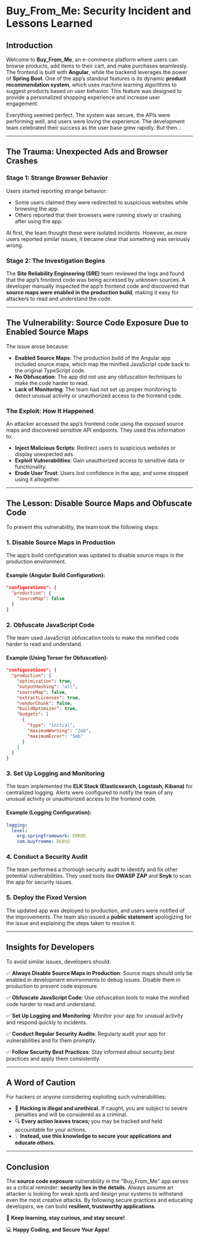 # Buy_From_Me: Security Incident and Lessons Learned

## Introduction
Welcome to **Buy_From_Me**, an e-commerce platform where users can browse products, add items to their cart, and make purchases seamlessly. The frontend is built with **Angular**, while the backend leverages the power of **Spring Boot**. One of the app’s standout features is its dynamic **product recommendation system**, which uses machine learning algorithms to suggest products based on user behavior. This feature was designed to provide a personalized shopping experience and increase user engagement.

Everything seemed perfect. The system was secure, the APIs were performing well, and users were loving the experience. The development team celebrated their success as the user base grew rapidly. But then...

---

## The Trauma: Unexpected Ads and Browser Crashes
### Stage 1: Strange Browser Behavior
Users started reporting strange behavior:
- Some users claimed they were redirected to suspicious websites while browsing the app.
- Others reported that their browsers were running slowly or crashing after using the app.

At first, the team thought these were isolated incidents. However, as more users reported similar issues, it became clear that something was seriously wrong.

### Stage 2: The Investigation Begins
The **Site Reliability Engineering (SRE)** team reviewed the logs and found that the app’s frontend code was being accessed by unknown sources. A developer manually inspected the app’s frontend code and discovered that **source maps were enabled in the production build**, making it easy for attackers to read and understand the code.

---

## The Vulnerability: Source Code Exposure Due to Enabled Source Maps
The issue arose because:
- **Enabled Source Maps**: The production build of the Angular app included source maps, which map the minified JavaScript code back to the original TypeScript code.
- **No Obfuscation**: The app did not use any obfuscation techniques to make the code harder to read.
- **Lack of Monitoring**: The team had not set up proper monitoring to detect unusual activity or unauthorized access to the frontend code.

### The Exploit: How It Happened
An attacker accessed the app’s frontend code using the exposed source maps and discovered sensitive API endpoints. They used this information to:
- **Inject Malicious Scripts**: Redirect users to suspicious websites or display unexpected ads.
- **Exploit Vulnerabilities**: Gain unauthorized access to sensitive data or functionality.
- **Erode User Trust**: Users lost confidence in the app, and some stopped using it altogether.

---

## The Lesson: Disable Source Maps and Obfuscate Code
To prevent this vulnerability, the team took the following steps:

### 1. Disable Source Maps in Production
The app’s build configuration was updated to disable source maps in the production environment.

#### Example (Angular Build Configuration):
```json
"configurations": {
  "production": {
    "sourceMap": false
  }
}
```

### 2. Obfuscate JavaScript Code
The team used JavaScript obfuscation tools to make the minified code harder to read and understand.

#### Example (Using Terser for Obfuscation):
```json
"configurations": {
  "production": {
    "optimization": true,
    "outputHashing": "all",
    "sourceMap": false,
    "extractLicenses": true,
    "vendorChunk": false,
    "buildOptimizer": true,
    "budgets": [
      {
        "type": "initial",
        "maximumWarning": "2mb",
        "maximumError": "5mb"
      }
    ]
  }
}
```

### 3. Set Up Logging and Monitoring
The team implemented the **ELK Stack (Elasticsearch, Logstash, Kibana)** for centralized logging. Alerts were configured to notify the team of any unusual activity or unauthorized access to the frontend code.

#### Example (Logging Configuration):
```yaml
logging:
  level:
    org.springframework: ERROR
    com.buyfromme: DEBUG
```

### 4. Conduct a Security Audit
The team performed a thorough security audit to identify and fix other potential vulnerabilities. They used tools like **OWASP ZAP** and **Snyk** to scan the app for security issues.

### 5. Deploy the Fixed Version
The updated app was deployed to production, and users were notified of the improvements. The team also issued a **public statement** apologizing for the issue and explaining the steps taken to resolve it.

---

## Insights for Developers
To avoid similar issues, developers should:

✅ **Always Disable Source Maps in Production**: Source maps should only be enabled in development environments to debug issues. Disable them in production to prevent code exposure.

✅ **Obfuscate JavaScript Code**: Use obfuscation tools to make the minified code harder to read and understand.

✅ **Set Up Logging and Monitoring**: Monitor your app for unusual activity and respond quickly to incidents.

✅ **Conduct Regular Security Audits**: Regularly audit your app for vulnerabilities and fix them promptly.

✅ **Follow Security Best Practices**: Stay informed about security best practices and apply them consistently.

---

## A Word of Caution
For hackers or anyone considering exploiting such vulnerabilities:
- 🚨 **Hacking is illegal and unethical.** If caught, you are subject to severe penalties and will be considered as a criminal.
- 🔍 **Every action leaves traces;** you may be tracked and held accountable for your actions.
- 💡 **Instead, use this knowledge to secure your applications and educate others.**

---

## Conclusion
The **source code exposure** vulnerability in the "Buy_From_Me" app serves as a critical reminder: **security lies in the details**. Always assume an attacker is looking for weak spots and design your systems to withstand even the most creative attacks. By following secure practices and educating developers, we can build **resilient, trustworthy applications**.

🚀 **Keep learning, stay curious, and stay secure!**

💻 **Happy Coding, and Secure Your Apps!**
